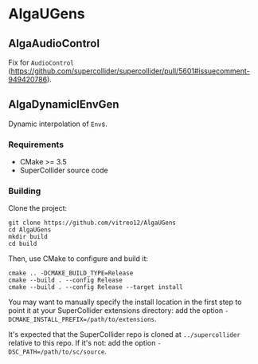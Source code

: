 # AlgaUGens

## AlgaAudioControl

Fix for `AudioControl` (https://github.com/supercollider/supercollider/pull/5601#issuecomment-949420786).

## AlgaDynamicIEnvGen

Dynamic interpolation of `Env`s.

### Requirements

- CMake >= 3.5
- SuperCollider source code

### Building

Clone the project:

    git clone https://github.com/vitreo12/AlgaUGens
    cd AlgaUGens
    mkdir build
    cd build

Then, use CMake to configure and build it:

    cmake .. -DCMAKE_BUILD_TYPE=Release
    cmake --build . --config Release
    cmake --build . --config Release --target install

You may want to manually specify the install location in the first step to point it at your
SuperCollider extensions directory: add the option `-DCMAKE_INSTALL_PREFIX=/path/to/extensions`.

It's expected that the SuperCollider repo is cloned at `../supercollider` relative to this repo. If
it's not: add the option `-DSC_PATH=/path/to/sc/source`.

